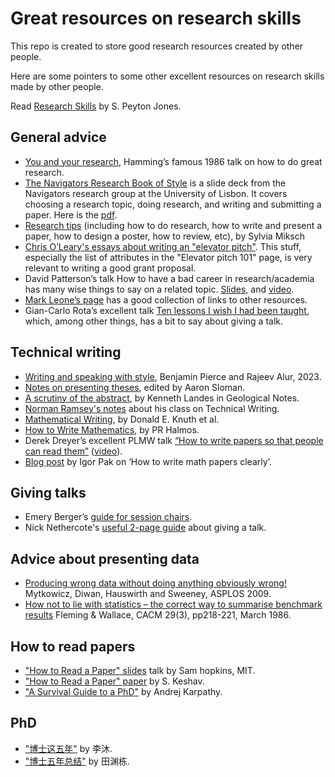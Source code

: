 # Great resources on research skills
This repo is created to store good research resources created by other people.

Here are some pointers to some other excellent resources on research skills made by other people.

Read [Research Skills](https://simon.peytonjones.org/research-skills/) by S. Peyton Jones.

## General advice

- [You and your research](https://gwern.net/doc/science/1986-hamming), Hamming’s famous 1986 talk on how to do great research.
- [The Navigators Research Book of Style](https://navigators.di.fc.ul.pt/wiki/The_Navigators_Research_Book_of_Style) is a slide deck from the Navigators research group at the University of Lisbon. It covers choosing a research topic, doing research, and writing and submitting a paper. Here is the [pdf](resources/general/How-to-do-Research-in-the-Navigators.pdf).
- [Research tips](http://www.ifs.tuwien.ac.at/~silvia/research-tips/) (including how to do research, how to write and present a paper, how to design a poster, how to review, etc), by Sylvia Miksch
- [Chris O’Leary's essays about writing an "elevator pitch"](http://www.elevatorpitchessentials.com/essays/ElevatorPitch.html). This stuff, especially the list of attributes in the "Elevator pitch 101" page, is very relevant to writing a good grant proposal.
- David Patterson’s talk How to have a bad career in research/academia has many wise things to say on a related topic. [Slides](https://people.eecs.berkeley.edu/~pattrsn/talks/BadCareer.pdf), and [video](https://www.youtube.com/watch?v=Rn1w4MRHIhc).
- [Mark Leone’s page](http://www.cs.cmu.edu/afs/cs.cmu.edu/user/mleone/web/how-to.html) has a good collection of links to other resources.
- Gian-Carlo Rota’s excellent talk [Ten lessons I wish I had been taught](https://www.ams.org/notices/199701/comm-rota.pdf), which, among other things, has a bit to say about giving a talk.

## Technical writing

- [Writing and speaking with style](https://docs.google.com/document/d/1_vBXbugoLjO171w3wovs3ugmRQI-O6EcSVFDBF7eUzE), Benjamin Pierce and Rajeev Alur, 2023.
- [Notes on presenting theses](https://www.cs.bham.ac.uk/research/projects/poplog/teach/theses.pdf), edited by Aaron Sloman.
- [A scrutiny of the abstract](https://www.microsoft.com/en-us/research/uploads/prod/2016/06/scrutiny.pdf), by Kenneth Landes in Geological Notes.
- [Norman Ramsey's notes](https://www.cs.tufts.edu/~nr/pubs/two-abstract.html) about his class on Technical Writing.
- [Mathematical Writing](http://tex.loria.fr/typographie/mathwriting.pdf), by Donald E. Knuth et al.
- [How to Write Mathematics](http://www.stat.rice.edu/~riedi/Halmos.html), by PR Halmos.
- Derek Dreyer’s excellent PLMW talk [“How to write papers so that people can read them”]([path/to/slides.pdf](https://people.mpi-sws.org/~dreyer/talks/talk-plmw21icfp.pdf)) ([video](https://www.youtube.com/watch?v=PM1Atui30qU)).
- [Blog post](https://igorpak.wordpress.com/2017/07/12/how-to-write-math-papers-clearly/) by Igor Pak on ‘How to write math papers clearly’.

## Giving talks

- Emery Berger’s [guide for session chairs](https://emeryblogger.com/2016/06/08/a-guide-for-session-chairs/).
- Nick Nethercote's [useful 2-page guide](http://www.cs.um.edu.mt/gordon.pace/Teaching/HowToPresentAPaper/SupplementaryReading/nethercote.pdf) about giving a talk.

## Advice about presenting data

- [Producing wrong data without doing anything obviously wrong!](http://portal.acm.org/citation.cfm?id=1508244.1508275) Mytkowicz, Diwan, Hauswirth and Sweeney, ASPLOS 2009.
- [How not to lie with statistics – the correct way to summarise benchmark results](http://portal.acm.org/citation.cfm?id=5666.5673&coll=GUIDE&dl=GUIDE&CFID=106744944&CFTOKEN=90490737) Fleming & Wallace, CACM 29(3), pp218-221, March 1986.

## How to read papers

- ["How to Read a Paper" slides](resources/reading-paper/how-to-read-papers.pdf) talk by Sam hopkins, MIT.
- ["How to Read a Paper" paper](resources/reading-paper/HowtoReadPaper.pdf) by S. Keshav.
- ["A Survival Guide to a PhD"](https://karpathy.github.io/2016/09/07/phd/) by Andrej Karpathy.

## PhD
- ["博士这五年"](https://zhuanlan.zhihu.com/p/25099638) by 李沐.
- ["博士五年总结"](https://yuandong-tian.com/blogs/five_year_summary_of_PhD.pdf) by 田渊栋.
